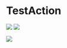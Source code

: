 # TestAction
![](https://github.com/postoyanstvo/TestAction/actions/workflows/demo_second.yaml/badge.svg)
[![](https://github.com/go-gitea/gitea/actions/workflows/release-nightly.yml/badge.svg?branch=main)](https://github.com/go-gitea/gitea/actions/workflows/release-nightly.yml?query=branch%3Amain "Release Nightly")

![](https://github.com/postoyanstvo/TestAction/actions/workflows/sonarcloud.yml/badge.svg)
